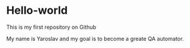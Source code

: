 # Hello-world
This is my first repository on Github

My name is Yaroslav and my goal is to become a greate QA automator.
